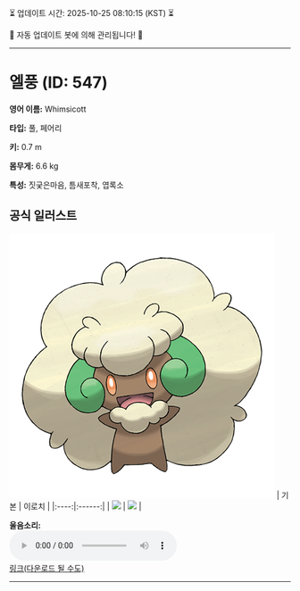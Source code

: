 
⏳ 업데이트 시간: 2025-10-25 08:10:15 (KST) ⏳

🤖 자동 업데이트 봇에 의해 관리됩니다! 🤖

---

# 엘풍 (ID: 547)
**영어 이름:** Whimsicott

**타입:** 풀, 페어리

**키:** 0.7 m

**몸무게:** 6.6 kg

**특성:** 짓궂은마음, 틈새포착, 엽록소

## 공식 일러스트
![](https://raw.githubusercontent.com/PokeAPI/sprites/master/sprites/pokemon/other/official-artwork/547.png)
| 기본 | 이로치 |
|:----:|:------:|
| <img src="http://play.pokemonshowdown.com/sprites/ani/whimsicott.gif" width="200"> | <img src="http://play.pokemonshowdown.com/sprites/ani-shiny/whimsicott.gif" width="200"> |

**울음소리:**<br><audio controls src="https://raw.githubusercontent.com/PokeAPI/cries/main/cries/pokemon/latest/547.ogg"></audio><br> [링크(다운로드 될 수도)](https://raw.githubusercontent.com/PokeAPI/cries/main/cries/pokemon/latest/547.ogg)


---
